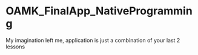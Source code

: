 # OAMK_FinalApp_NativeProgramming

My imagination left me, application is just a combination of your last 2 lessons
